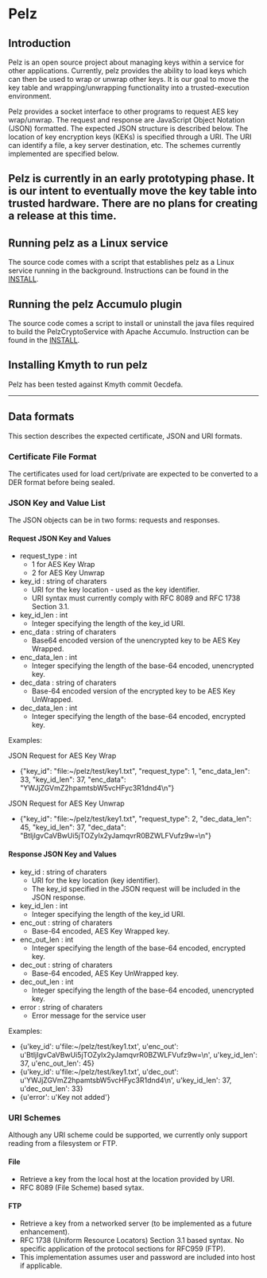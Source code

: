 # Pelz

## Introduction
Pelz is an open source project about managing keys within a service for other applications. Currently, pelz provides the ability to load keys which can then be used to wrap or unwrap other keys. It is our goal to move the key table and wrapping/unwrapping functionality into a trusted-execution environment.

Pelz provides a socket interface to other programs to request AES key wrap/unwrap.  The request and response are JavaScript Object Notation (JSON) formatted. The expected JSON structure is described below. The location of key encryption keys (KEKs) is specified through a URI. The URI can identify a file, a key server destination, etc. The schemes currently implemented are specified below.

Pelz is currently in an early prototyping phase. It is our intent to eventually move the key table into trusted hardware. There are no plans for creating a release at this time.
----

## Running pelz as a Linux service
The source code comes with a script that establishes pelz as a Linux service running in the background. Instructions can be found in the [INSTALL](INSTALL.md).

## Running the pelz Accumulo plugin  
The source code comes a script to install or uninstall the java files required to build the PelzCryptoService with Apache Accumulo. Instruction can be found in the [INSTALL](install.md).

## Installing Kmyth to run pelz
Pelz has been tested against Kmyth commit 0ecdefa.

----

## Data formats
This section describes the expected certificate, JSON and URI formats.

### Certificate File Format
The certificates used for load cert/private are expected to be converted to a DER format before being sealed.

### JSON Key and Value List
The JSON objects can be in two forms: requests and responses.  

#### Request JSON Key and Values
* request_type : int
    * 1 for AES Key Wrap
    * 2 for AES Key Unwrap
* key_id : string of charaters
     * URI for the key location - used as the key identifier.
     * URI syntax must currently comply with RFC 8089 and RFC 1738 Section 3.1.
* key\_id_len : int
    * Integer specifying the length of the key_id URI.
* enc_data : string of charaters
    * Base64 encoded version of the unencrypted key to be AES Key Wrapped.
* enc\_data_len : int
    * Integer specifying the length of the base-64 encoded, unencrypted key.
* dec_data : string of charaters
    * Base-64 encoded version of the encrypted key to be AES Key UnWrapped.
* dec\_data_len : int
     * Integer specifying the length of the base-64 encoded, encrypted key.

Examples:

JSON Request for AES Key Wrap
* {"key_id": "file:~/pelz/test/key1.txt", "request_type": 1, "enc_data_len": 33, "key_id_len": 37, "enc_data": "YWJjZGVmZ2hpamtsbW5vcHFyc3R1dnd4\n"}

JSON Request for AES Key Unwrap
* {"key_id": "file:~/pelz/test/key1.txt", "request_type": 2, "dec_data_len": 45, "key_id_len": 37, "dec_data": "BtIjIgvCaVBwUi5jTOZyIx2yJamqvrR0BZWLFVufz9w=\n"}

#### Response JSON Key and Values
* key_id : string of charaters
    * URI for the key location (key identifier).
    * The key_id specified in the JSON request will be included in the JSON response.
* key\_id_len : int
    * Integer specifying the length of the key_id URI.
* enc_out : string of charaters
    * Base-64 encoded, AES Key Wrapped key.
* enc\_out_len : int
    * Integer specifying the length of the base-64 encoded, encrypted key.
* dec_out : string of charaters
    * Base-64 encoded, AES Key UnWrapped key.
* dec\_out_len : int
    * Integer specifying the length of the base-64 encoded, unencrypted key.
* error : string of charaters
    * Error message for the service user

Examples:
* {u'key_id': u'file:~/pelz/test/key1.txt', u'enc_out': u'BtIjIgvCaVBwUi5jTOZyIx2yJamqvrR0BZWLFVufz9w=\n', u'key_id_len': 37, u'enc_out_len': 45}
* {u'key_id': u'file:~/pelz/test/key1.txt', u'dec_out': u'YWJjZGVmZ2hpamtsbW5vcHFyc3R1dnd4\n', u'key_id_len': 37, u'dec_out_len': 33}
* {u'error': u'Key not added'}

### URI Schemes
Although any URI scheme could be supported, we currently only support reading from a filesystem or FTP.

#### File
* Retrieve a key from the local host at the location provided by URI.
* RFC 8089 (File Scheme) based sytax.

#### FTP 
* Retrieve a key from a networked server (to be implemented as a future enhancement).
* RFC 1738 (Uniform Resource Locators) Section 3.1 based syntax. No specific application of the protocol sections for RFC959 (FTP).
* This implementation assumes user and password are included into host if applicable.
